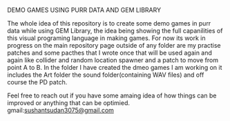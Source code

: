 DEMO GAMES USING PURR DATA AND GEM LIBRARY

The whole idea of this repository is to create some demo games in purr data while using GEM Library, the idea being showing the full capanilities of this visual programing language in making games.
For now its work in progress on the main repository page outside of any folder are my practise patches and some pacthes that I wrote once that will be used again and again like collider and random location spawner and a patch to move from point A to B.
In the folder I have created the dmeo games I am working on it includes the Art folder the sound folder(containing WAV files) and off course the PD patch.

Feel free to reach out if you have some amaing idea of how things can be improved or anything that can be optimied.
gmail:sushantsudan3075@gmail.com
